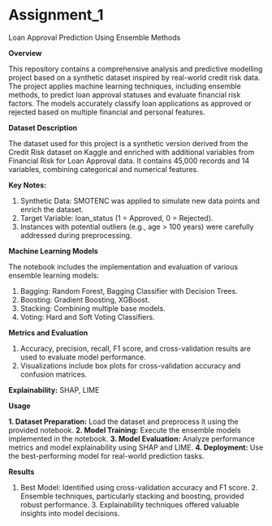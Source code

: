 # Assignment_1

Loan Approval Prediction Using Ensemble Methods

**Overview**

This repository contains a comprehensive analysis and predictive modelling project based on a synthetic dataset inspired by real-world credit risk data. The project applies machine learning techniques, including ensemble methods, to predict loan approval statuses and evaluate financial risk factors. The models accurately classify loan applications as approved or rejected based on multiple financial and personal features.

**Dataset Description**

The dataset used for this project is a synthetic version derived from the Credit Risk dataset on Kaggle and enriched with additional variables from Financial Risk for Loan Approval data. It contains 45,000 records and 14 variables, combining categorical and numerical features.

**Key Notes:**

   1. Synthetic Data: SMOTENC was applied to simulate new data points and enrich the dataset.
   2. Target Variable: loan_status (1 = Approved, 0 = Rejected).
   3. Instances with potential outliers (e.g., age > 100 years) were carefully addressed during preprocessing.
   
**Machine Learning Models**

The notebook includes the implementation and evaluation of various ensemble learning models:
   1. Bagging:
      Random Forest, Bagging Classifier with Decision Trees.
   2. Boosting:
      Gradient Boosting, XGBoost.
   3. Stacking:
      Combining multiple base models.
   4. Voting: 
      Hard and Soft Voting Classifiers.

**Metrics and Evaluation**

   1. Accuracy, precision, recall, F1 score, and cross-validation results are used to evaluate model performance. 
   2. Visualizations include box plots for cross-validation accuracy and confusion matrices.
      
**Explainability:**  SHAP, LIME

**Usage**

   **1. Dataset Preparation:** Load the dataset and preprocess it using the provided notebook.
    **2. Model Training:** Execute the ensemble models implemented in the notebook.
    **3. Model Evaluation:** Analyze performance metrics and model explainability using SHAP and LIME.
    **4. Deployment:** Use the best-performing model for real-world prediction tasks.
   
**Results**

   1. Best Model: Identified using cross-validation accuracy and F1 score.
      2. Ensemble techniques, particularly stacking and boosting, provided robust performance.
      3. Explainability techniques offered valuable insights into model decisions.


